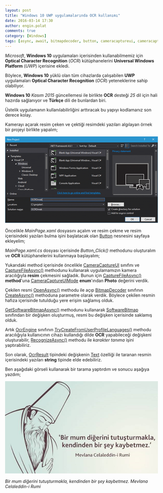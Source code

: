 ```yaml
---
layout: post
title: "Windows 10 UWP uygulamalarında OCR kullanımı"
date: 2016-03-14 17:30
author: engin.polat
comments: true
category: [Windows]
tags: [async, await, bitmapdecoder, button, cameracaptureui, cameracaptureuimode.photo, capturefileasync, createasync, enum, fileaccessmode, getsoftwarebitmapasync, method, ocr, ocrengine, ocrresult, openasync, optical character recognition, recognizeasync, softwarebitmap, string, text, trycreatefromuserprofilelanguages, universal app, uwp, windows10]
---
```

*Microsoft*, **Windows 10** uygulamaları içerisinden kullanabilmemiz için **Optical Character Recognition** (*OCR*) kütüphanelerini **Universal Windows Platform** (*UWP*) içerisine ekledi.

Böylece, **Windows 10** yüklü olan tüm cihazlarda çalışabilen **UWP** uygulamaları **Optical Character Recognition** (*OCR*) yeteneklerine sahip olabiliyor.

**Windows 10** *Kasım 2015* güncellemesi ile birlikte **OCR** desteği *25* dil için hali hazırda sağlanıyor ve **Türkçe** dili de bunlardan biri.

Üstelik uygulamanın kullanılabilirliğini arttıracak bu yapıyı kodlamanız son derece kolay.

Kamerayı açarak resim çeken ve çektiği resimdeki yazıları algılayan örnek bir projeyi birlikte yapalım;

![](/assets/uploads/2016/03/ocr-1.png)

Öncelikle *MainPage.xaml* dosyasını açalım ve resim çekme ve resim içerisindeki yazıları bulma işini başlatacak olan <a href="https://msdn.microsoft.com/library/windows/apps/windows.ui.xaml.controls.button" target="_blank">Button</a> nesnesini sayfaya ekleyelim;

<script src="https://gist.github.com/polatengin/c100ac14cf191f2fc2d3ad67af680ca4.js?file=MainPage.xaml"></script>

*MainPage.xaml.cs* dosyası içerisinde *Button_Click()* methodunu oluşturalım ve **OCR** kütüphanelerini kullanmaya başlayalım;

<script src="https://gist.github.com/polatengin/c100ac14cf191f2fc2d3ad67af680ca4.js?file=MainPage-xaml.cs"></script>

Yukarıdaki method içerisinde öncelikle <a href="https://msdn.microsoft.com/library/windows/apps/windows.media.capture.cameracaptureui" target="_blank">CameraCaptureUI</a> sınıfını ve <a href="https://msdn.microsoft.com/library/windows/apps/windows.media.capture.cameracaptureui.capturefileasync" target="_blank">CaptureFileAsync()</a> methodunu kullanarak uygulamamızın kamera aracılığıyla **resim** çekmesini sağladık. Bunun için <a href="https://msdn.microsoft.com/library/windows/apps/windows.media.capture.cameracaptureui.capturefileasync" target="_blank">CaptureFileAsync()</a> **method**'una <a href="https://msdn.microsoft.com/library/windows/apps/windows.media.capture.cameracaptureuimode" target="_blank">CameraCaptureUIMode</a> **enum**'ından **Photo** değerini verdik.

Çekilen resmi <a href="https://msdn.microsoft.com/library/windows/apps/br227221" target="_blank">OpenAsync()</a> methodu ile açıp <a href="https://msdn.microsoft.com/library/windows/apps/windows.graphics.imaging.bitmapdecoder" target="_blank">BitmapDecoder</a> sınıfının <a href="https://msdn.microsoft.com/library/windows/apps/br226184.aspx" target="_blank">CreateAsync()</a> methoduna parametre olarak verdik. Böylece çekilen resmin hafıza içerisinde tutulduğu yere erişim sağlamış olduk.

<a href="https://msdn.microsoft.com/library/windows/apps/dn887334" target="_blank">GetSoftwareBitmapAsync()</a> methodunu kullanarak <a href="https://msdn.microsoft.com/library/windows/apps/windows.graphics.imaging.softwarebitmap" target="_blank">SoftwareBitmap</a> sınıfından bir değişken oluşturmuş, resmi bu değişken içerisinde saklamış olduk.

Artık <a href="https://msdn.microsoft.com/library/windows.media.ocr.ocrengine" target="_blank">OcrEngine</a> sınıfının <a href="https://msdn.microsoft.com/library/windows.media.ocr.ocrengine.trycreatefromuserprofilelanguages" target="_blank">TryCreateFromUserProfileLanguages()</a> methodu aracılığıyla kullanıcının cihazı kullandığı dilde **OCR** yapabileceği değişkeni oluşturabilir, <a href="https://msdn.microsoft.com/library/windows.media.ocr.ocrengine.recognizeasync" target="_blank">RecognizeAsync()</a> methodu ile *karakter tanıma* işini yaptırabiliriz.

Son olarak, <a href="https://msdn.microsoft.com/library/windows.media.ocr.ocrresult" target="_blank">OcrResult</a> tipindeki değişkenin <a href="https://msdn.microsoft.com/library/windows.media.ocr.ocrresult.text" target="_blank">Text</a> özelliği ile taranan resmin içerisindeki yazıları **string** tipinde elde edebiliriz.

Ben aşağıdaki görseli kullanarak bir tarama yaptırdım ve sonucu aşağıya yazdım;

![](/assets/uploads/2016/03/ocr-2.jpg)

*Bir mum diğerini tutuşturmakla, kendinden bir şey kaybetmez. Mevlana Celaleddin-i Rumi*


